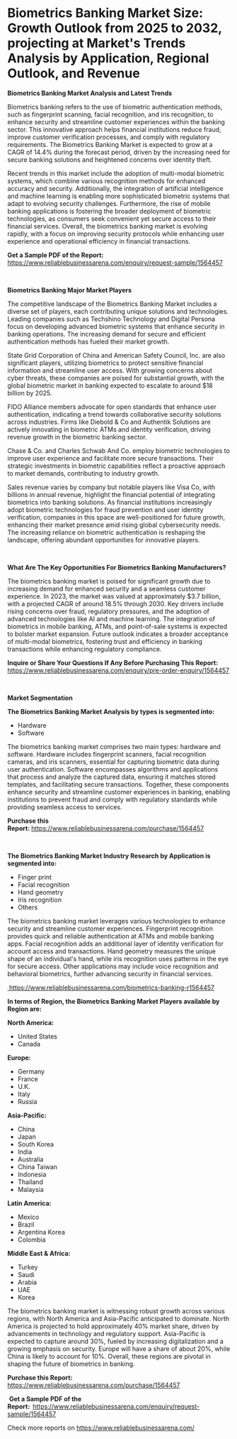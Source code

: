<p><h1>Biometrics Banking Market Size: Growth Outlook from 2025 to 2032, projecting at Market's Trends Analysis by Application, Regional Outlook, and Revenue</h1></p><p><strong>Biometrics Banking Market Analysis and Latest Trends</strong></p>
<p><p>Biometrics banking refers to the use of biometric authentication methods, such as fingerprint scanning, facial recognition, and iris recognition, to enhance security and streamline customer experiences within the banking sector. This innovative approach helps financial institutions reduce fraud, improve customer verification processes, and comply with regulatory requirements. The Biometrics Banking Market is expected to grow at a CAGR of 14.4% during the forecast period, driven by the increasing need for secure banking solutions and heightened concerns over identity theft.</p><p>Recent trends in this market include the adoption of multi-modal biometric systems, which combine various recognition methods for enhanced accuracy and security. Additionally, the integration of artificial intelligence and machine learning is enabling more sophisticated biometric systems that adapt to evolving security challenges. Furthermore, the rise of mobile banking applications is fostering the broader deployment of biometric technologies, as consumers seek convenient yet secure access to their financial services. Overall, the biometrics banking market is evolving rapidly, with a focus on improving security protocols while enhancing user experience and operational efficiency in financial transactions.</p></p>
<p><strong>Get a Sample PDF of the Report:&nbsp;</strong> <a href="https://www.reliablebusinessarena.com/enquiry/request-sample/1564457?utm_campaign=2868&utm_medium=2&utm_source=Github&utm_content=ia&utm_term=09032025&utm_id=biometrics-banking">https://www.reliablebusinessarena.com/enquiry/request-sample/1564457</a></p>
<p>&nbsp;</p>
<p><strong>Biometrics Banking Major Market Players</strong></p>
<p><p>The competitive landscape of the Biometrics Banking Market includes a diverse set of players, each contributing unique solutions and technologies. Leading companies such as Techshino Technology and Digital Persona focus on developing advanced biometric systems that enhance security in banking operations. The increasing demand for secure and efficient authentication methods has fueled their market growth.</p><p>State Grid Corporation of China and American Safety Council, Inc. are also significant players, utilizing biometrics to protect sensitive financial information and streamline user access. With growing concerns about cyber threats, these companies are poised for substantial growth, with the global biometric market in banking expected to escalate to around $18 billion by 2025.</p><p>FIDO Alliance members advocate for open standards that enhance user authentication, indicating a trend towards collaborative security solutions across industries. Firms like Diebold & Co and Authentik Solutions are actively innovating in biometric ATMs and identity verification, driving revenue growth in the biometric banking sector.</p><p>Chase & Co. and Charles Schwab And Co. employ biometric technologies to improve user experience and facilitate more secure transactions. Their strategic investments in biometric capabilities reflect a proactive approach to market demands, contributing to industry growth.</p><p>Sales revenue varies by company but notable players like Visa Co, with billions in annual revenue, highlight the financial potential of integrating biometrics into banking solutions. As financial institutions increasingly adopt biometric technologies for fraud prevention and user identity verification, companies in this space are well-positioned for future growth, enhancing their market presence amid rising global cybersecurity needs. The increasing reliance on biometric authentication is reshaping the landscape, offering abundant opportunities for innovative players.</p></p>
<p>&nbsp;</p>
<p><strong>What Are The Key Opportunities For Biometrics Banking Manufacturers?</strong></p>
<p><p>The biometrics banking market is poised for significant growth due to increasing demand for enhanced security and a seamless customer experience. In 2023, the market was valued at approximately $3.7 billion, with a projected CAGR of around 18.5% through 2030. Key drivers include rising concerns over fraud, regulatory pressures, and the adoption of advanced technologies like AI and machine learning. The integration of biometrics in mobile banking, ATMs, and point-of-sale systems is expected to bolster market expansion. Future outlook indicates a broader acceptance of multi-modal biometrics, fostering trust and efficiency in banking transactions while enhancing regulatory compliance.</p></p>
<p><strong>Inquire or Share Your Questions If Any Before Purchasing This Report:</strong> <a href="https://www.reliablebusinessarena.com/enquiry/pre-order-enquiry/1564457?utm_campaign=2868&utm_medium=2&utm_source=Github&utm_content=ia&utm_term=09032025&utm_id=biometrics-banking">https://www.reliablebusinessarena.com/enquiry/pre-order-enquiry/1564457</a></p>
<p>&nbsp;</p>
<p><strong>Market Segmentation</strong></p>
<p><strong>The Biometrics Banking Market Analysis by types is segmented into:</strong></p>
<p><ul><li>Hardware</li><li>Software</li></ul></p>
<p><p>The biometrics banking market comprises two main types: hardware and software. Hardware includes fingerprint scanners, facial recognition cameras, and iris scanners, essential for capturing biometric data during user authentication. Software encompasses algorithms and applications that process and analyze the captured data, ensuring it matches stored templates, and facilitating secure transactions. Together, these components enhance security and streamline customer experiences in banking, enabling institutions to prevent fraud and comply with regulatory standards while providing seamless access to services.</p></p>
<p><strong>Purchase this Report:&nbsp;</strong><a href="https://www.reliablebusinessarena.com/purchase/1564457?utm_campaign=2868&utm_medium=2&utm_source=Github&utm_content=ia&utm_term=09032025&utm_id=biometrics-banking">https://www.reliablebusinessarena.com/purchase/1564457</a></p>
<p>&nbsp;</p>
<p><strong>The Biometrics Banking Market Industry Research by Application is segmented into:</strong></p>
<p><ul><li>Finger print</li><li>Facial recognition</li><li>Hand geometry</li><li>Iris recognition</li><li>Others</li></ul></p>
<p><p>The biometrics banking market leverages various technologies to enhance security and streamline customer experiences. Fingerprint recognition provides quick and reliable authentication at ATMs and mobile banking apps. Facial recognition adds an additional layer of identity verification for account access and transactions. Hand geometry measures the unique shape of an individual's hand, while iris recognition uses patterns in the eye for secure access. Other applications may include voice recognition and behavioral biometrics, further advancing security in financial services.</p></p>
<p><a href="https://www.reliablebusinessarena.com/biometrics-banking-r1564457?utm_campaign=2868&utm_medium=2&utm_source=Github&utm_content=ia&utm_term=09032025&utm_id=biometrics-banking">&nbsp;https://www.reliablebusinessarena.com/biometrics-banking-r1564457</a></p>
<p><strong>In terms of Region, the Biometrics Banking Market Players available by Region are:</strong></p>
<p>
    <p> <strong> North America: </strong>
        <ul>
            <li>United States</li>
            <li>Canada</li>
        </ul>
        </p> 
    <p> <strong> Europe: </strong>
        <ul>
            <li>Germany</li>
            <li>France</li>
            <li>U.K.</li>
            <li>Italy</li>
            <li>Russia</li>
        </ul>
        </p> 
    <p> <strong> Asia-Pacific: </strong>
        <ul>
            <li>China</li>
            <li>Japan</li>
            <li>South Korea</li>
            <li>India</li>
            <li>Australia</li>
            <li>China Taiwan</li>
            <li>Indonesia</li>
            <li>Thailand</li>
            <li>Malaysia</li>
        </ul>
        </p> 
    <p> <strong> Latin America: </strong>
        <ul>
            <li>Mexico</li>
            <li>Brazil</li>
            <li>Argentina Korea</li>
            <li>Colombia</li>
        </ul>
        </p> 
    <p> <strong> Middle East & Africa: </strong>
        <ul>
            <li>Turkey</li>
            <li>Saudi</li>
            <li>Arabia</li>
            <li>UAE</li>
            <li>Korea</li>
        </ul>
    </p>
    </p>
<p><p>The biometrics banking market is witnessing robust growth across various regions, with North America and Asia-Pacific anticipated to dominate. North America is projected to hold approximately 40% market share, driven by advancements in technology and regulatory support. Asia-Pacific is expected to capture around 30%, fueled by increasing digitalization and a growing emphasis on security. Europe will have a share of about 20%, while China is likely to account for 10%. Overall, these regions are pivotal in shaping the future of biometrics in banking.</p></p>
<p><strong>Purchase this Report: </strong><a href="https://www.reliablebusinessarena.com/purchase/1564457?utm_campaign=2868&utm_medium=2&utm_source=Github&utm_content=ia&utm_term=09032025&utm_id=biometrics-banking">https://www.reliablebusinessarena.com/purchase/1564457</a></p>
<p>&nbsp;<strong>Get a Sample PDF of the Report:&nbsp;&nbsp;</strong><a href="https://www.reliablebusinessarena.com/enquiry/request-sample/1564457?utm_campaign=2868&utm_medium=2&utm_source=Github&utm_content=ia&utm_term=09032025&utm_id=biometrics-banking">https://www.reliablebusinessarena.com/enquiry/request-sample/1564457</a></p>
<p><strong></strong></p>
<p>Check more reports on <a href="https://www.reliablebusinessarena.com/?utm_campaign=2868&utm_medium=2&utm_source=Github&utm_content=ia&utm_term=09032025&utm_id=biometrics-banking">https://www.reliablebusinessarena.com/</a></p>